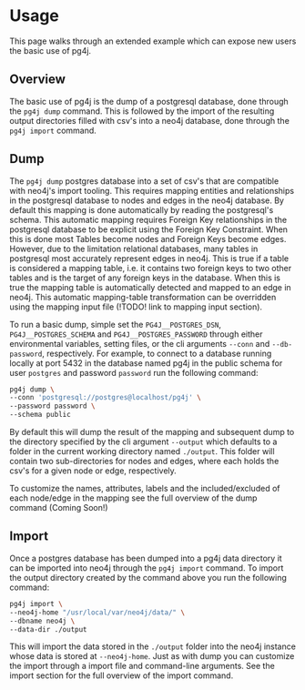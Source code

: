 <!--
   Copyright 2021 Modelyst LLC

   Licensed under the Apache License, Version 2.0 (the "License");
   you may not use this file except in compliance with the License.
   You may obtain a copy of the License at

       http://www.apache.org/licenses/LICENSE-2.0

   Unless required by applicable law or agreed to in writing, software
   distributed under the License is distributed on an "AS IS" BASIS,
   WITHOUT WARRANTIES OR CONDITIONS OF ANY KIND, either express or implied.
   See the License for the specific language governing permissions and
   limitations under the License.
 -->

# Usage

This page walks through an extended example which can expose new users the basic use of pg4j.

## Overview

The basic use of pg4j is the dump of a postgresql database, done through the `pg4j dump` command. This is followed by the import of the resulting output directories filled with csv's into a neo4j database, done through the `pg4j import` command.

## Dump

The `pg4j dump` postgres database into a set of csv's that are compatible with neo4j's import tooling. This requires mapping entities and relationships in the postgresql database to nodes and edges in the neo4j database. By default this mapping is done automatically by reading the postgresql's schema. This automatic mapping requires Foreign Key relationships in the postgresql database to be explicit using the Foreign Key Constraint. When this is done most Tables become nodes and Foreign Keys become edges. However, due to the limitation relational databases, many tables in postgresql most accurately represent edges in neo4j. This is true if a table is considered a mapping table, i.e. it contains two foreign keys to two other tables and is the target of any foreign keys in the database. When this is true the mapping table is automatically detected and mapped to an edge in neo4j. This automatic mapping-table transformation can be overridden using the mapping input file (!TODO! link to mapping input section).

To run a basic dump, simple set the `PG4J__POSTGRES_DSN`, `PG4J__POSTGRES_SCHEMA` and `PG4J__POSTGRES_PASSWORD` through either environmental variables, setting files, or the cli arguments `--conn` and `--db-password`, respectively. For example, to connect to a database running locally at port 5432 in the database named pg4j in the public schema for user `postgres` and password `password` run the following command:

```Bash
pg4j dump \
--conn 'postgresql://postgres@localhost/pg4j' \
--password password \
--schema public
```

By default this will dump the result of the mapping and subsequent dump to the directory specified by the cli argument `--output` which defaults to a folder in the current working directory named `./output`. This folder will contain two sub-directories for nodes and edges, where each holds the csv's for a given node or edge, respectively.

To customize the names, attributes, labels and the included/excluded of each node/edge in the mapping see the full overview of the dump command (Coming Soon!)

## Import

Once a postgres database has been dumped into a pg4j data directory it can be imported into neo4j through the `pg4j import` command. To import the output directory created by the command above you run the following command:

```Bash
pg4j import \
--neo4j-home "/usr/local/var/neo4j/data/" \
--dbname neo4j \
--data-dir ./output
```

This will import the data stored in the `./output` folder into the neo4j instance whose data is stored at `--neo4j-home`. Just as with dump you can customize the import through a import file and command-line arguments. See the import section for the full overview of the import command.
